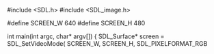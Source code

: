 #include <SDL.h>
#include <SDL_image.h>

#define SCREEN_W 640
#define SCREEN_H 480


int main(int argc, char* argv[])
{
   SDL_Surface* screen = 
   SDL_SetVideoMode( SCREEN_W, SCREEN_H, 
   SDL_PIXELFORMAT_RGB

